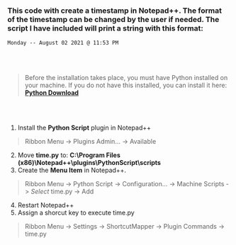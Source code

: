 ### This code with create a timestamp in Notepad++. The format of the timestamp can be changed by the user if needed. The script I have included will print a string with this format:
```txt
Monday -- August 02 2021 @ 11:53 PM
```

<br> <br/>

> Before the installation takes place, you must have Python installed on your machine. If you do not have this installed, you can install it here:  [**Python Download**](https://www.python.org/downloads/)

<br> <br/>

1. Install the **Python Script** plugin in Notepad++
> Ribbon Menu -> Plugins Admin... -> Available
2. Move **time.py** to: **C:\Program Files (x86)\Notepad++\plugins\PythonScript\scripts**
3. Create the **Menu Item** in Notepad++.
> Ribbon Menu -> Python Script -> Configuration... -> Machine Scripts -> *Select* time.py -> Add
4. Restart Notepad++
5. Assign a shorcut key to execute time.py
> Ribbon Menu -> Settings -> ShortcutMapper -> Plugin Commands -> time.py
